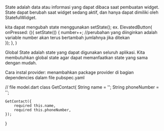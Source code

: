 State adalah data atau informasi yang dapat dibaca saat pembuatan widget. State dapat berubah saat widget sedang aktif, dan hanya dapat dimiliki oleh StatefulWidget.

kita dapat mengubah state menggunakan setState();
ex.
ElevatedButton(
onPressed: (){
setState(() {
number++; //perubahan yang diinginkan adalah variable number akan terus bertambah jumlahnya jika ditekan  
 });
},
)

Global State adalah state yang dapat digunakan seluruh aplikasi. Kita membutuhkan global state agar dapat memanfaatkan state yang sama dengan mudah.

Cara instal provider:
menambahkan package provider di bagian dependencies dalam file pubspec.yaml

// file model.dart
class GetContact{
String name = '';
String phoneNumber = '';

    GetContact({
        required this.name,
        required this.phoneNumber,
    });

}
